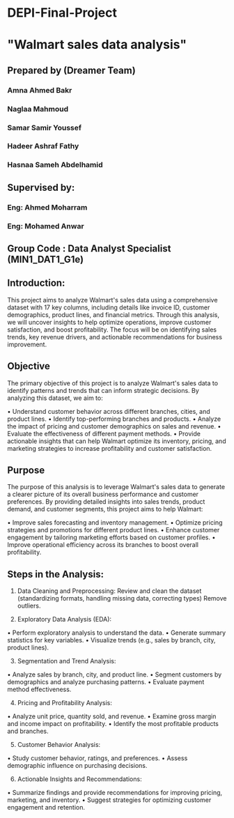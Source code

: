 # DEPI-Final-Project

# "Walmart sales data analysis"
## Prepared by (Dreamer Team)
### Amna Ahmed Bakr
### Naglaa Mahmoud
### Samar Samir Youssef
### Hadeer Ashraf Fathy
### Hasnaa Sameh Abdelhamid

## Supervised by:

### Eng: Ahmed Moharram
### Eng: Mohamed Anwar

## Group Code : Data Analyst Specialist (MIN1_DAT1_G1e)

## Introduction:

This project aims to analyze Walmart's sales data using a comprehensive dataset with 17 key columns, including details like invoice ID, customer demographics, product lines, and financial metrics. Through this analysis, we will uncover insights to help optimize operations, improve customer satisfaction, and boost profitability. The focus will be on identifying sales trends, key revenue drivers, and actionable recommendations for business improvement.

## Objective
The primary objective of this project is to analyze Walmart's sales data to identify patterns and trends that can inform strategic decisions. By analyzing this dataset, we aim to:

• Understand customer behavior across different branches, cities, and product lines.
• Identify top-performing branches and products.
• Analyze the impact of pricing and customer demographics on sales and revenue.
• Evaluate the effectiveness of different payment methods.
• Provide actionable insights that can help Walmart optimize its inventory, pricing, and marketing strategies to increase profitability and customer satisfaction.

## Purpose
The purpose of this analysis is to leverage Walmart's sales data to generate a clearer picture of its overall business performance and customer preferences. By providing detailed insights into sales trends, product demand, and customer segments, this project aims to help Walmart:

• Improve sales forecasting and inventory management.
• Optimize pricing strategies and promotions for different product lines.
• Enhance customer engagement by tailoring marketing efforts based on customer profiles.
• Improve operational efficiency across its branches to boost overall profitability.

## Steps in the Analysis:
1. Data Cleaning and Preprocessing:
Review and clean the dataset (standardizing formats, handling missing data, correcting types)
Remove outliers.

2. Exploratory Data Analysis (EDA):

• Perform exploratory analysis to understand the data.
• Generate summary statistics for key variables.
• Visualize trends (e.g., sales by branch, city, product lines).

3. Segmentation and Trend Analysis:

• Analyze sales by branch, city, and product line.
• Segment customers by demographics and analyze purchasing patterns.
• Evaluate payment method effectiveness.

4. Pricing and Profitability Analysis:

• Analyze unit price, quantity sold, and revenue.
• Examine gross margin and income impact on profitability.
• Identify the most profitable products and branches.

5. Customer Behavior Analysis:

• Study customer behavior, ratings, and preferences.
• Assess demographic influence on purchasing decisions.

6. Actionable Insights and Recommendations:

• Summarize findings and provide recommendations for improving pricing, marketing, and inventory.
• Suggest strategies for optimizing customer engagement and retention.
